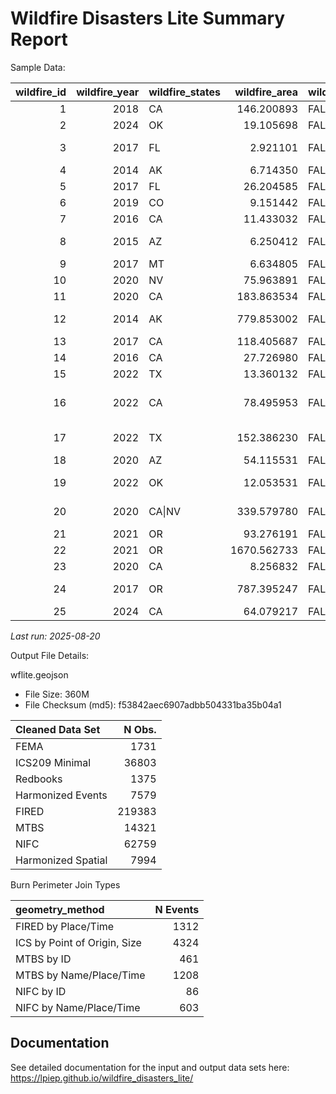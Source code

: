 # Wildfire Disasters Lite Summary Report


Sample Data:

| wildfire_id | wildfire_year | wildfire_states | wildfire_area | wildfire_complex | wildfire_complex_names | wildfire_total_fatalities | wildfire_max_civil_fatalities | wildfire_civil_fatalities | wildfire_civil_injuries | wildfire_total_injuries | wildfire_civil_evacuation | wildfire_total_evacuation | wildfire_struct_destroyed | wildfire_struct_threatened | wildfire_cost | wildfire_community_intersect | wildfire_max_pop_den | wildfire_buffered_avg_pop_den | wildfire_wui | wildfire_fema_dec | wildfire_disaster_criteria_met | wildfire_ignition_date | wildfire_containment_date | wildfire_ignition_date_max | wildfire_containment_date_max | wildfire_fema_dec_date | wildfire_poo_lat | wildfire_poo_lon | geometry_src | redbook_id | ics_id | fired_id | mtbs_id | fema_id |
|---:|---:|:---|---:|:---|:---|---:|---:|---:|---:|---:|---:|---:|---:|---:|---:|:---|---:|---:|:---|:---|:---|:---|:---|:---|:---|:---|---:|---:|:---|:---|:---|:---|:---|:---|
| 1 | 2018 | CA | 146.200893 | FALSE | DONNELL | NA | NA | NA | 0 | 6 | NA | NA | 135 | NA | NA | TRUE | 447.238419 | 6.2489474 | NA | FALSE | structures_destroyed | 2018-08-01 | 2018-10-31 | 2018-08-01 | 2018-10-31 | NA | 38.34877 | -119.92940 | MTBS | 801 | 2018_001702_DONNELL | NA | CA3834911992920180801 | NA |
| 2 | 2024 | OK | 19.105698 | FALSE | 57 | NA | NA | NA | 0 | 2 | NA | NA | 1 | 1720 | NA | TRUE | 45.199041 | 4.7948225 | NA | FALSE | structures_destroyed | 2024-04-06 | NA | 2024-04-06 | NA | NA | 36.19250 | -99.50333 | MTBS | NA | 2024_240450_57 | NA | OK3619309950320240406 | NA |
| 3 | 2017 | FL | 2.921101 | FALSE | GARFIELD ROAD | NA | NA | NA | NA | NA | NA | NA | 19 | NA | NA | TRUE | 13.603445 | 1.6651515 | intermix | FALSE | structures_destroyed | 2017-03-22 | NA | 2017-03-22 | NA | NA | 30.42750 | -82.02333 | MTBS | NA | 2017_070202_GARFIELD ROAD | NA | FL3042808202320170322 | NA |
| 4 | 2014 | AK | 6.714350 | FALSE | TYONEK | NA | NA | NA | NA | NA | NA | NA | 5 | 0 | 4.00e+06 | TRUE | 0.000000 | 0.9531709 | NA | FALSE | structures_destroyed | 2014-05-19 | NA | 2014-05-19 | NA | NA | 61.09932 | -151.12863 | MTBS | NA | 2014_401138_TYONEK | NA | AK6109915112920140519 | NA |
| 5 | 2017 | FL | 26.204585 | FALSE | 30TH AVE | NA | NA | NA | 1 | 1 | 7000 | 7000 | 4 | 0 | 0.00e+00 | TRUE | 285.556021 | 21.8901292 | intermix | FALSE | structures_destroyed | 2017-04-20 | NA | 2017-04-20 | NA | NA | 44.39167 | -115.51306 | MTBS | NA | 2017_170178_30TH AVE | NA | FL2618808154420170420 | NA |
| 6 | 2019 | CO | 9.151442 | FALSE | G18 | NA | NA | NA | NA | NA | 50 | 50 | 4 | NA | NA | TRUE | 0.000000 | 25.7227620 | intermix | FALSE | structures_destroyed | 2019-10-27 | NA | 2019-10-27 | NA | NA | 37.08167 | -105.94222 | MTBS | NA | 2019_1713_G18 | NA | CO3708210594220191027 | NA |
| 7 | 2016 | CA | 11.433032 | FALSE | WILLARD | NA | NA | NA | NA | NA | NA | NA | 7 | NA | NA | TRUE | 60.934258 | 4.0823061 | NA | FALSE | structures_destroyed | 2016-09-11 | 2016-10-12 | 2016-09-11 | 2016-10-12 | NA | 40.41444 | -120.73667 | MTBS | 568 | 2016_004695_WILLARD | NA | CA4036812080220160911 | NA |
| 8 | 2015 | AZ | 6.250412 | FALSE | KEARNY RIVER | NA | NA | NA | NA | NA | NA | NA | 3 | 50 | NA | TRUE | 1000.481461 | 214.2521526 | interface\|intermix | FALSE | structures_destroyed | 2015-06-17 | NA | 2015-06-17 | NA | NA | 33.05300 | -110.91400 | MTBS | NA | 2015_003786_KEARNY RIVER | NA | AZ3305311091420150617 | NA |
| 9 | 2017 | MT | 6.634805 | FALSE | TURTLE | NA | NA | NA | NA | NA | NA | NA | 2 | 0 | NA | TRUE | 4.587496 | 0.1410499 | intermix | FALSE | structures_destroyed | 2017-07-16 | NA | 2017-07-16 | NA | NA | 45.57056 | -106.33139 | MTBS | NA | 2017_017-35_TURTLE | NA | MT4557110633120170716 | NA |
| 10 | 2020 | NV | 75.963891 | FALSE | NUMBERS | NA | NA | NA | 0 | 2 | 50 | 50 | 40 | NA | NA | TRUE | 32.380747 | 0.6645969 | intermix | FALSE | structures_destroyed | 2020-07-06 | NA | 2020-07-07 | NA | NA | 38.84333 | -119.63861 | MTBS | NA | 2020_030406_NUMBERS | NA | NV3884311963920200707 | NA |
| 11 | 2020 | CA | 183.863534 | FALSE | LOYALTON | NA | NA | NA | NA | NA | 0 | 0 | 29 | NA | NA | TRUE | 39.054494 | 3.7904177 | intermix | FALSE | structures_destroyed | 2020-08-14 | 2020-08-30 | 2020-08-14 | 2020-08-30 | NA | 39.68143 | -120.17130 | MTBS | 960 | 2020_001600_LOYALTON | NA | CA3968112017120200814 | NA |
| 12 | 2014 | AK | 779.853002 | FALSE | FUNNY RIVER | NA | NA | NA | 0 | 4 | NA | NA | 4 | 0 | 1.30e+07 | TRUE | 2709.861449 | 289.1528450 | NA | FALSE | structures_destroyed | 2014-05-19 | NA | 2014-05-20 | NA | NA | 60.43945 | -150.96188 | MTBS | NA | 2014_403140_FUNNY RIVER | NA | AK6043915096220140520 | NA |
| 13 | 2017 | CA | 118.405687 | FALSE | ALAMO | 0 | 0 | 0 | NA | NA | NA | NA | 14 | 0 | 2.00e+07 | TRUE | 110.468684 | 2.6990012 | intermix | FALSE | structures_destroyed | 2017-07-06 | 2017-07-18 | 2017-07-06 | 2017-07-18 | NA | 30.57444 | -82.32333 | MTBS | 632 | 2017_007624_ALAMO | NA | CA3502012029920170706 | NA |
| 14 | 2016 | CA | 27.726980 | FALSE | MINERAL | NA | NA | NA | NA | NA | NA | NA | 1 | NA | NA | TRUE | 0.000000 | 2.1012986 | NA | FALSE | structures_destroyed | 2016-08-09 | NA | 2016-08-09 | NA | NA | 36.08889 | -120.52167 | MTBS | NA | 2016_011358_MINERAL | NA | CA3608912052220160809 | NA |
| 15 | 2022 | TX | 13.360132 | FALSE | 3 OAKS | NA | NA | NA | NA | NA | NA | NA | 3 | NA | NA | TRUE | 2335.291682 | 211.3928415 | NA | FALSE | structures_destroyed | 2022-03-14 | NA | 2022-03-14 | NA | NA | 31.38765 | -98.36158 | MTBS | NA | 2022_221627_3 OAKS | NA | TX3138809836220220314 | NA |
| 16 | 2022 | CA | 78.495953 | FALSE | OAK | NA | NA | NA | NA | NA | NA | NA | 127 | NA | NA | TRUE | 0.000000 | 0.0898793 | intermix | TRUE | structures_destroyed\|fema_fmag_declaration | 2022-07-22 | 2022-08-03 | 2022-07-22 | 2022-08-03 | 2022-07-23 | 37.54871 | -119.92077 | MTBS | 1073 | 2022_016149_OAK | NA | CA3754911992120220722 | FM-5445-CA |
| 17 | 2022 | TX | 152.386230 | FALSE | CANADIAN RIVER BOTTOM | NA | NA | NA | NA | NA | NA | NA | 20 | 127 | 0.00e+00 | TRUE | 2.964817 | 0.6639147 | intermix | FALSE | structures_destroyed | 2022-03-29 | NA | 2022-03-29 | NA | NA | 35.74500 | -100.54300 | MTBS | NA | 2022_222207_CANADIAN RIVER BOTTOM | NA | TX3574610054320220329 | NA |
| 18 | 2020 | AZ | 54.115531 | FALSE | SEARS | NA | NA | NA | NA | NA | 50 | 50 | 9 | NA | 2.00e+06 | TRUE | 169.883758 | 10.2669810 | NA | FALSE | structures_destroyed | 2020-09-25 | NA | 2020-09-25 | NA | NA | 33.88522 | -111.81590 | MTBS | NA | 2020_002852_SEARS | NA | AZ3388511181620200925 | NA |
| 19 | 2022 | OK | 12.053531 | FALSE | KERNS RANCH | NA | NA | NA | 1 | 1 | NA | NA | 10 | 3 | NA | TRUE | 68.408877 | 257.3774980 | NA | FALSE | structures_destroyed | 2022-09-26 | NA | 2022-09-26 | NA | NA | 34.32833 | -95.15111 | MTBS | NA | 2022_221181_KERNS RANCH FIRE | NA | OK3432809515120220926 | NA |
| 20 | 2020 | CA\|NV | 339.579780 | FALSE | W-5 COLD SPRINGS | NA | NA | NA | 0 | 2 | NA | NA | 1 | 0 | 1.15e+07 | TRUE | 188.876796 | 1.8370654 | intermix | FALSE | structures_destroyed | 2020-08-18 | NA | 2020-08-18 | NA | NA | 41.02865 | -120.28133 | MTBS | NA | 2020_004727_W-5 COLD SPRINGS | NA | CA4102912028120200818 | NA |
| 21 | 2021 | OR | 93.276191 | FALSE | ELBOW CREEK | NA | NA | NA | 0 | 8 | 30 | 30 | 4 | 0 | NA | TRUE | 0.000000 | 2.7771006 | NA | FALSE | structures_destroyed | 2021-07-15 | NA | 2021-07-15 | NA | NA | 45.86778 | -117.63028 | MTBS | NA | 2021_745_ELBOW CREEK | NA | OR4586811763020210715 | NA |
| 22 | 2021 | OR | 1670.562733 | FALSE | BOOTLEG | NA | NA | NA | 0 | 20 | 236 | 236 | 247 | 0 | 1.10e+08 | TRUE | 164.622775 | 81.0269912 | intermix | FALSE | structures_destroyed | 2021-07-06 | NA | 2021-07-06 | NA | NA | 42.61591 | -121.42090 | MTBS | NA | 2021_210321_BOOTLEG | NA | OR4261612142120210706 | NA |
| 23 | 2020 | CA | 8.256832 | FALSE | POND | NA | NA | NA | NA | NA | 411 | 411 | 13 | 200 | 8.00e+06 | TRUE | 1319.628799 | 228.1131571 | intermix | FALSE | structures_destroyed | 2020-08-01 | 2020-08-09 | 2020-08-01 | 2020-08-09 | NA | 35.41634 | -120.45571 | MTBS | 909 | 2020_009866_POND | NA | CA3541612045620200801 | NA |
| 24 | 2017 | OR | 787.395247 | FALSE | CHETCO BAR | NA | NA | NA | 0 | 5 | 5122 | 5122 | 24 | 0 | 7.20e+07 | TRUE | 52.756461 | 0.0131569 | intermix | FALSE | structures_destroyed | 2017-07-12 | NA | 2017-07-12 | NA | NA | 42.29667 | -123.95361 | MTBS | NA | 2017_000326_CHETCO BAR | NA | OR4229712395420170712 | NA |
| 25 | 2024 | CA | 64.079217 | FALSE | POST | NA | NA | NA | 1 | 1 | 1200 | 1200 | 2 | 10 | 2.00e+07 | TRUE | 238.719319 | 18.6243053 | intermix | FALSE | structures_destroyed | 2024-06-15 | NA | 2024-06-15 | NA | NA | 34.80285 | -118.87760 | MTBS | NA | 2024_205253_POST | NA | CA3480311887820240615 | NA |

*Last run: 2025-08-20*

Output File Details:

wflite.geojson

- File Size: 360M
- File Checksum (md5): f53842aec6907adbb504331ba35b04a1

| Cleaned Data Set   | N Obs. |
|:-------------------|-------:|
| FEMA               |   1731 |
| ICS209 Minimal     |  36803 |
| Redbooks           |   1375 |
| Harmonized Events  |   7579 |
| FIRED              | 219383 |
| MTBS               |  14321 |
| NIFC               |  62759 |
| Harmonized Spatial |   7994 |

Burn Perimeter Join Types

| geometry_method              | N Events |
|:-----------------------------|---------:|
| FIRED by Place/Time          |     1312 |
| ICS by Point of Origin, Size |     4324 |
| MTBS by ID                   |      461 |
| MTBS by Name/Place/Time      |     1208 |
| NIFC by ID                   |       86 |
| NIFC by Name/Place/Time      |      603 |

## Documentation

See detailed documentation for the input and output data sets here:
<https://lpiep.github.io/wildfire_disasters_lite/>
